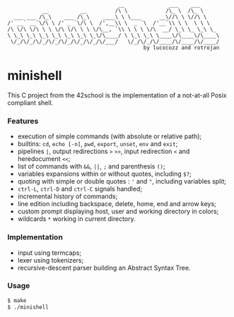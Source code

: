 ```
                                   __              ___    ___      
           __          __         /\ \            /\_ \  /\_ \     
  ___ ___ /\_\    ___ /\_\    ____\ \ \___      __\//\ \ \//\ \    
/' __` __`\/\ \ /' _ `\/\ \  /',__\\ \  _ `\  /'__`\\ \ \  \ \ \   
/\ \/\ \/\ \ \ \/\ \/\ \ \ \/\__, `\\ \ \ \ \/\  __/ \_\ \_ \_\ \_ 
\ \_\ \_\ \_\ \_\ \_\ \_\ \_\/\____/ \ \_\ \_\ \____\/\____\/\____\
 \/_/\/_/\/_/\/_/\/_/\/_/\/_/\/___/   \/_/\/_/\/____/\/____/\/____/
                                           by lucocozz and rotrojan
```
# minishell
This C project from the 42school is the implementation of a not-at-all Posix compliant shell.
### Features
- execution of simple commands (with absolute or relative path);
- builtins: `cd`, `echo [-n]`, `pwd`, `export`, `unset`,  `env` and `exit`;
- pipelines `|`, output redirections `>` `>>`, input redirection `<` and  heredocument `<<`;
- list of commands with `&&`, `||`, `;` and parenthesis `()`;
- variables expansions within or without quotes, including `$?`;
- quoting with simple or double quotes : `'` and `"`, including variables split;
- `ctrl-L`, `ctrl-D` and `ctrl-C` signals handled;
- incremental history of commands;
- line edition including backspace, delete, home, end and arrow keys;
- custom prompt displaying host, user and working directory in colors;
- wildcards `*` working in current directory.
### Implementation
- input using termcaps;
- lexer using tokenizers;
- recursive-descent parser building an Abstract Syntax Tree.
### Usage
```sh
$ make
$ ./minishell
```
